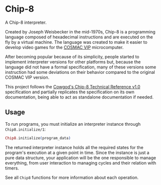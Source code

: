# Chip-8

A Chip-8 interpreter.

Created by Joseph Weisbecker in the mid-1970s, Chip-8 is a programming language
composed of hexadecimal instructions and are executed on the fly by a virtual
machine. The language was created to make it easier to develop video games for
the [COSMAC VIP](https://en.wikipedia.org/wiki/COSMAC_VIP) microcomputer.

After becoming popular because of its simplicity, people started to implement
interpreter versions for other platforms but, because the language did not have
a formal specification, many of these versions some instruction had some
deviations on their behavior compared to the original COSMAC VIP version.

This project follows the [Cowgod's Chip-8 Technical Reference v1.0](http://devernay.free.fr/hacks/chip8/C8TECH10.HTM)
specification and partially replicates the specification on its own
documentation, being able to act as standalone documentation if needed.

## Usage

To run programs, you must initialize an interpreter instance
through `Chip8.initialize/1`:

```elixir
Chip8.initialize(program_data)
```

The returned interpreter instance holds all the required states for the program's
execution at a given point in time. Since the instance is just a pure data
structure, your application will be the one responsible to manage everything,
from user interaction to managing cycles and their relation with timers.

See all `Chip8` functions for more information about each operation.


